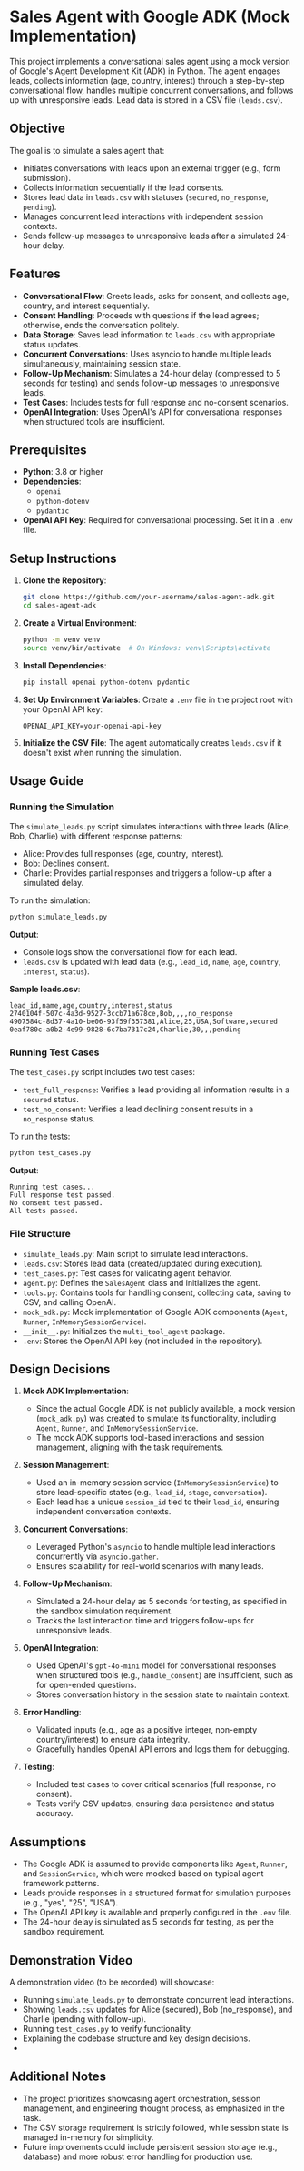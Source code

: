 # Sales Agent with Google ADK (Mock Implementation)

This project implements a conversational sales agent using a mock version of Google's Agent Development Kit (ADK) in Python. The agent engages leads, collects information (age, country, interest) through a step-by-step conversational flow, handles multiple concurrent conversations, and follows up with unresponsive leads. Lead data is stored in a CSV file (`leads.csv`).

## Objective

The goal is to simulate a sales agent that:
- Initiates conversations with leads upon an external trigger (e.g., form submission).
- Collects information sequentially if the lead consents.
- Stores lead data in `leads.csv` with statuses (`secured`, `no_response`, `pending`).
- Manages concurrent lead interactions with independent session contexts.
- Sends follow-up messages to unresponsive leads after a simulated 24-hour delay.

## Features

- **Conversational Flow**: Greets leads, asks for consent, and collects age, country, and interest sequentially.
- **Consent Handling**: Proceeds with questions if the lead agrees; otherwise, ends the conversation politely.
- **Data Storage**: Saves lead information to `leads.csv` with appropriate status updates.
- **Concurrent Conversations**: Uses asyncio to handle multiple leads simultaneously, maintaining session state.
- **Follow-Up Mechanism**: Simulates a 24-hour delay (compressed to 5 seconds for testing) and sends follow-up messages to unresponsive leads.
- **Test Cases**: Includes tests for full response and no-consent scenarios.
- **OpenAI Integration**: Uses OpenAI's API for conversational responses when structured tools are insufficient.

## Prerequisites

- **Python**: 3.8 or higher
- **Dependencies**:
  - `openai`
  - `python-dotenv`
  - `pydantic`
- **OpenAI API Key**: Required for conversational processing. Set it in a `.env` file.

## Setup Instructions

1. **Clone the Repository**:
   ```bash
   git clone https://github.com/your-username/sales-agent-adk.git
   cd sales-agent-adk
   ```

2. **Create a Virtual Environment**:
   ```bash
   python -m venv venv
   source venv/bin/activate  # On Windows: venv\Scripts\activate
   ```

3. **Install Dependencies**:
   ```bash
   pip install openai python-dotenv pydantic
   ```

4. **Set Up Environment Variables**:
   Create a `.env` file in the project root with your OpenAI API key:
   ```
   OPENAI_API_KEY=your-openai-api-key
   ```

5. **Initialize the CSV File**:
   The agent automatically creates `leads.csv` if it doesn't exist when running the simulation.

## Usage Guide

### Running the Simulation

The `simulate_leads.py` script simulates interactions with three leads (Alice, Bob, Charlie) with different response patterns:
- Alice: Provides full responses (age, country, interest).
- Bob: Declines consent.
- Charlie: Provides partial responses and triggers a follow-up after a simulated delay.

To run the simulation:
```bash
python simulate_leads.py
```

**Output**:
- Console logs show the conversational flow for each lead.
- `leads.csv` is updated with lead data (e.g., `lead_id`, `name`, `age`, `country`, `interest`, `status`).

**Sample leads.csv**:
```
lead_id,name,age,country,interest,status
2740104f-507c-4a3d-9527-3ccb71a678ce,Bob,,,,no_response
4907584c-8d37-4a10-be06-93f59f357381,Alice,25,USA,Software,secured
0eaf780c-a0b2-4e99-9828-6c7ba7317c24,Charlie,30,,,pending
```

### Running Test Cases

The `test_cases.py` script includes two test cases:
- `test_full_response`: Verifies a lead providing all information results in a `secured` status.
- `test_no_consent`: Verifies a lead declining consent results in a `no_response` status.

To run the tests:
```bash
python test_cases.py
```

**Output**:
```
Running test cases...
Full response test passed.
No consent test passed.
All tests passed.
```

### File Structure

- `simulate_leads.py`: Main script to simulate lead interactions.
- `leads.csv`: Stores lead data (created/updated during execution).
- `test_cases.py`: Test cases for validating agent behavior.
- `agent.py`: Defines the `SalesAgent` class and initializes the agent.
- `tools.py`: Contains tools for handling consent, collecting data, saving to CSV, and calling OpenAI.
- `mock_adk.py`: Mock implementation of Google ADK components (`Agent`, `Runner`, `InMemorySessionService`).
- `__init__.py`: Initializes the `multi_tool_agent` package.
- `.env`: Stores the OpenAI API key (not included in the repository).

## Design Decisions

1. **Mock ADK Implementation**:
   - Since the actual Google ADK is not publicly available, a mock version (`mock_adk.py`) was created to simulate its functionality, including `Agent`, `Runner`, and `InMemorySessionService`.
   - The mock ADK supports tool-based interactions and session management, aligning with the task requirements.

2. **Session Management**:
   - Used an in-memory session service (`InMemorySessionService`) to store lead-specific states (e.g., `lead_id`, `stage`, `conversation`).
   - Each lead has a unique `session_id` tied to their `lead_id`, ensuring independent conversation contexts.

3. **Concurrent Conversations**:
   - Leveraged Python's `asyncio` to handle multiple lead interactions concurrently via `asyncio.gather`.
   - Ensures scalability for real-world scenarios with many leads.

4. **Follow-Up Mechanism**:
   - Simulated a 24-hour delay as 5 seconds for testing, as specified in the sandbox simulation requirement.
   - Tracks the last interaction time and triggers follow-ups for unresponsive leads.

5. **OpenAI Integration**:
   - Used OpenAI's `gpt-4o-mini` model for conversational responses when structured tools (e.g., `handle_consent`) are insufficient, such as for open-ended questions.
   - Stores conversation history in the session state to maintain context.

6. **Error Handling**:
   - Validated inputs (e.g., age as a positive integer, non-empty country/interest) to ensure data integrity.
   - Gracefully handles OpenAI API errors and logs them for debugging.

7. **Testing**:
   - Included test cases to cover critical scenarios (full response, no consent).
   - Tests verify CSV updates, ensuring data persistence and status accuracy.

## Assumptions

- The Google ADK is assumed to provide components like `Agent`, `Runner`, and `SessionService`, which were mocked based on typical agent framework patterns.
- Leads provide responses in a structured format for simulation purposes (e.g., "yes", "25", "USA").
- The OpenAI API key is available and properly configured in the `.env` file.
- The 24-hour delay is simulated as 5 seconds for testing, as per the sandbox requirement.

## Demonstration Video

A demonstration video (to be recorded) will showcase:
- Running `simulate_leads.py` to demonstrate concurrent lead interactions.
- Showing `leads.csv` updates for Alice (secured), Bob (no_response), and Charlie (pending with follow-up).
- Running `test_cases.py` to verify functionality.
- Explaining the codebase structure and key design decisions.
- 

## Additional Notes

- The project prioritizes showcasing agent orchestration, session management, and engineering thought process, as emphasized in the task.
- The CSV storage requirement is strictly followed, while session state is managed in-memory for simplicity.
- Future improvements could include persistent session storage (e.g., database) and more robust error handling for production use.
